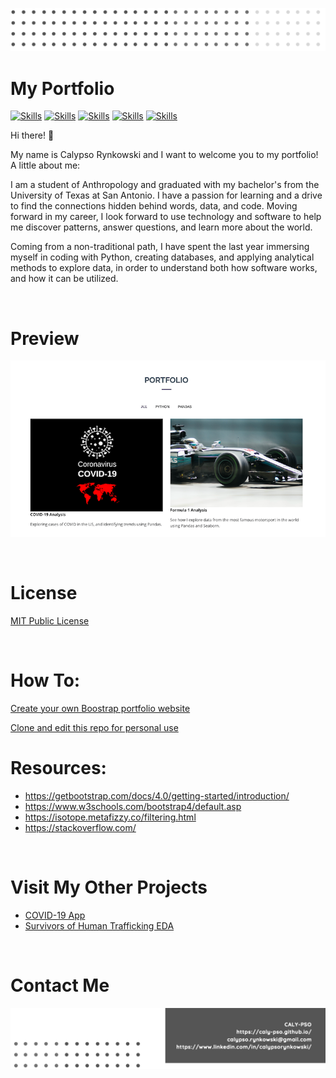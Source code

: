 <!-- Add banner here -->

[![Header](https://github.com/caly-pso/caly-pso.github.io/blob/main/assets/img/header.png)](#Header)

# My Portfolio

<!-- buttons -->

[![Skills](https://img.shields.io/badge/-HTML--5-green?style=for-the-badge)](#Skills)
[![Skills](https://img.shields.io/badge/-CSS--3-yellowgreen?style=for-the-badge)](#Skills)
[![Skills](https://img.shields.io/badge/-JS-yellow?style=for-the-badge)](#Skills)
[![Skills](https://img.shields.io/badge/-Bootstrap-orange?style=for-the-badge)](#Skills)
[![Skills](https://img.shields.io/badge/-Isotope-red?style=for-the-badge)](#Skills)

<!--Colors: brightgreengreenyellowgreenyelloworangeredbluelightgrey
successimportantcriticalinformationalinactive
bluevioletff69b49cf-->

Hi there! 🙌

My name is Calypso Rynkowski and I want to welcome you to my portfolio! A little about me:

I am a student of Anthropology and graduated with my bachelor's from the University of Texas at San Antonio. I have a passion for learning and a drive to find the connections hidden behind words, data, and code. Moving forward in my career, I look forward to use technology and software to help me discover patterns, answer questions, and learn more about the world.

Coming from a non-traditional path, I have spent the last year immersing myself in coding with Python, creating databases, and applying analytical methods to explore data, in order to understand both how software works, and how it can be utilized.

<br>

# Preview

<!-- project preview -->

[![Notebook Preview](https://github.com/caly-pso/caly-pso.github.io/blob/main/assets/img/preview.png)](https://caly-pso.github.io/)

<br>

# License

[MIT Public License](https://github.com/caly-pso/caly-pso.github.io/blob/main/LICENSE.md)

<br>

# How To:

[Create your own Boostrap portfolio website](https://github.com/caly-pso/caly-pso.github.io/blob/main/how_to/create_your_own_instructions.md)

[Clone and edit this repo for personal use](https://github.com/caly-pso/caly-pso.github.io/blob/main/how_to/clone_and_edit.md)

# Resources:

- https://getbootstrap.com/docs/4.0/getting-started/introduction/
- https://www.w3schools.com/bootstrap4/default.asp
- https://isotope.metafizzy.co/filtering.html
- https://stackoverflow.com/

<br>

<!-- Add the footer here -->

# Visit My Other Projects

- [COVID-19 App](https://github.com/caly-pso/covid_app)
- [Survivors of Human Trafficking EDA](https://github.com/caly-pso/EDA_trafficking_survivors)

<br>

# Contact Me

[![Footer](https://github.com/caly-pso/caly-pso.github.io/blob/main/assets/img/footer.png)](#Footer)
